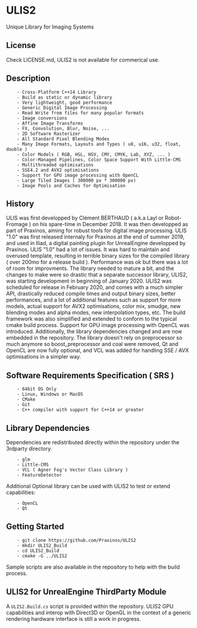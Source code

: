 # ULIS2
Unique Library for Imaging Systems

## License
Check LICENSE.md, ULIS2 is not available for commerical use.

## Description
        - Cross-Platform C++14 Library
        - Build as static or dynamic library
        - Very lightweight, good performance
        - Generic Digital Image Processing
        - Read Write from files for many popular formats
        - Image conversions
        - Affine Image Transforms
        - FX, Convolution, Blur, Noise, ...
        - 2D Software Rasterizer
        - All Standard Pixel Blending Modes
        - Many Image Formats, Layouts and Types ( u8, u16, u32, float, double )
        - Color Models ( RGB, HSL, HSV, CMY, CMYK, Lab, XYZ, ... )
        - Color-Managed Pipelines, Color Space Support With Little-CMS
        - Multithreaded optimisations
        - SSE4.2 and AVX2 optimisations
        - Support for GPU image processing with OpenCL
        - Large Tiled Images ( 300000 px * 300000 px)
        - Image Pools and Caches for Optimisation

## History
ULIS was first developped by Clément BERTHAUD ( a.k.a Layl or Robot-Fromage ) on his spare-time in December 2018.
It was then developped as part of Praxinos, aiming for robust tools for digital image processing.
ULIS "1.0" was first released internaly for Praxinos at the end of summer 2019, and used in Iliad, a digital painting plugin for UnrealEngine developped by Praxinos.
ULIS "1.0" had a lot of issues. It was hard to maintain and overused template, resulting in terrible binary sizes for the compiled library ( over 200mo for a release build ).
Performance was ok but there was a lot of room for improvments.
The library needed to mature a bit, and the changes to make were so drastic that a separate successor library, ULIS2, was starting development in beginning of January 2020.
ULIS2 was scheduled for release in February 2020, and comes with a much simpler API, drastically reduced compile times and output binary sizes, better performances,
and a lot of additional features such as support for more models, actual support for AVX2 optimisations, color mix, smudge, new blending modes and alpha modes, new interpolation types, etc.
The build framework was also simplified and extended to conform to the typical cmake build process.
Support for GPU image processing with OpenCL was introduced.
Additionally, the library dependencies changed and are now embedded in the repository. The library doesn't rely on preprocessor so much anymore so boost_preprocessor and coal were removed, Qt and OpenCL are now fully optional, and VCL was added for handling SSE / AVX optimisations in a simpler way.

## Software Requirements Specification ( SRS )
        - 64bit OS Only
        - Linux, Windows or MacOS
        - CMake
        - Git
        - C++ compiler with support for C++14 or greater

## Library Dependencies
Dependencies are redistributed directly within the repository under the 3rdparty directory.

        - glm
        - Little-CMS
        - VCL ( Agner Fog's Vector Class Library )
        - FeatureDetector

Additional Optional library can be used with ULIS2 to test or extend capabilities:

        - OpenCL
        - Qt

## Getting Started
        - git clone https://github.com/Praxinos/ULIS2
        - mkdir ULIS2_Build
        - cd ULIS2_Build
        - cmake -G ../ULIS2

Sample scripts are also available in the repository to help with the build process.

## ULIS2 for UnrealEngine ThirdParty Module
A `ULIS2.Build.cs` script is provided within the repository.
ULIS2 GPU capabilities and interop with Direct3D or OpenGL in the context of a generic rendering hardware interface is still a work in progress.
